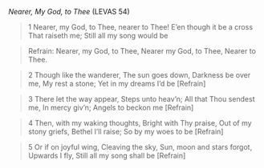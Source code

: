 _Nearer, My God, to Thee_ (LEVAS 54)

> 1
Nearer, my God, to Thee,
nearer to Thee!
E’en though it be a cross
That raiseth me;
Still all my song would be

> Refrain:
Nearer, my God, to Thee,
Nearer my God, to Thee,
Nearer to Thee.

> 2
Though like the wanderer,
The sun goes down,
Darkness be over me,
My rest a stone;
Yet in my dreams I’d be [Refrain]

> 3
There let the way appear,
Steps unto heav’n;
All that Thou sendest me,
In mercy giv’n;
Angels to beckon me [Refrain]

> 4
Then, with my waking thoughts,
Bright with Thy praise,
Out of my stony griefs,
Bethel I’ll raise;
So by my woes to be [Refrain]

> 5
Or if on joyful wing,
Cleaving the sky,
Sun, moon and stars forgot,
Upwards I fly,
Still all my song shall be [Refrain]
